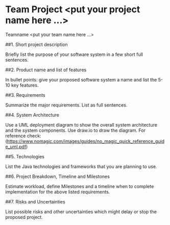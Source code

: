 # Team Project <put your project name here ...>
Teamname <put your team name here ...>

##1. Short project description

Briefly list the purpose of your software system in a few short full sentences.

##2.	Product name and list of features

In bullet points: give your proposed software system a name and list the 5-10 key features.

##3.	Requirements

Summarize the major requirements. List as full sentences.

##4.	System Architecture

Use a UML deployment diagram to show the overall system architecture and the system components. Use draw.io to draw the diagram. For reference check: (https://www.nomagic.com/images/guides/no_magic_quick_reference_guide_uml.pdf)

##5.	Technologies

List the Java technologies and frameworks that you are planning to use.

##6.	Project Breakdown, Timeline and Milestones

Estimate workload, define Milestones and a timeline when to complete implementation for the above listed requirements.

##7.	Risks and Uncertainties

List possible risks and other uncertainties which might delay or stop the proposed project.
